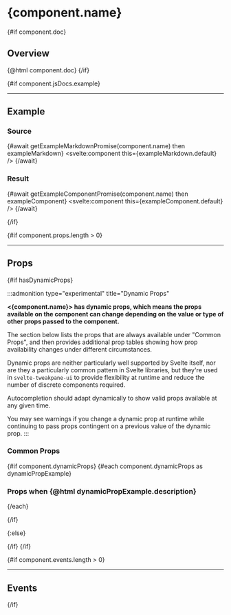 <script lang="ts" context="module">
	// $lib alias doesn't seem to work for dynamic imports
	const getExampleComponentPromise = (name: string) => {
		return import(`../../../../lib-docs/generated/examples/${name}Example.svelte`);
	};

	const getExampleMarkdownPromise = (name: string) => {
		return import(`../../../../lib-docs/generated/markdown/${name}Example.svelte`);
	};
</script>

<script lang="ts">
	import type { PageServerData } from './$types';
	import PropTable from '$lib-docs/components/PropTable.svelte';

	export let data: PageServerData;

	$: ({ component } = data);
	$: hasDynamicProps = component.dynamicProps && component.dynamicProps.length > 0;
</script>

# {component.name}

{#if component.doc}

## Overview

{@html component.doc}
{/if}

{#if component.jsDocs.example}

---

## Example

### Source

{#await getExampleMarkdownPromise(component.name) then exampleMarkdown}
<svelte:component this={exampleMarkdown.default} />
{/await}

### Result

{#await getExampleComponentPromise(component.name) then exampleComponent}
<svelte:component this={exampleComponent.default} />
{/await}

{/if}

{#if component.props.length > 0}

---

## Props

{#if hasDynamicProps}

:::admonition type="experimental" title="Dynamic Props"

**<{component.name}> has dynamic props, which means the props available on the component can change depending on the value or type of other props passed to the component.**

The section below lists the props that are always available under "Common Props", and then provides additional prop tables showing how prop availability changes under different circumstances.

Dynamic props are neither particularly well supported by Svelte itself, nor are they a particularly common pattern in Svelte libraries, but they're used in `svelte-tweakpane-ui` to provide flexibility at runtime and reduce the number of discrete components required.

Autocompletion should adapt dynamically to show valid props available at any given time.

You may see warnings if you change a dynamic prop at runtime while continuing to pass props
contingent on a previous value of the dynamic prop.
:::

### Common Props

<PropTable data={component.props} />

{#if component.dynamicProps}
{#each component.dynamicProps as dynamicPropExample}

### Props when {@html dynamicPropExample.description}

<PropTable data={dynamicPropExample.props} />

{/each}

{/if}

{:else}

<PropTable data={component.props} />

{/if}
{/if}

{#if component.events.length > 0}

---

## Events

<PropTable data={component.events} showDefault={false} showFlags={false} />

{/if}
